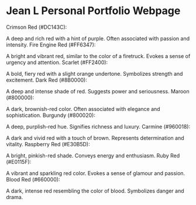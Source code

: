 # Jean L Personal Portfolio Webpage
Crimson Red (#DC143C):

A deep and rich red with a hint of purple.
Often associated with passion and intensity.
Fire Engine Red (#FF6347):

A bright and vibrant red, similar to the color of a firetruck.
Evokes a sense of urgency and attention.
Scarlet (#FF2400):

A bold, fiery red with a slight orange undertone.
Symbolizes strength and excitement.
Dark Red (#8B0000):

A deep and intense shade of red.
Suggests power and seriousness.
Maroon (#800000):

A dark, brownish-red color.
Often associated with elegance and sophistication.
Burgundy (#800020):

A deep, purplish-red hue.
Signifies richness and luxury.
Carmine (#960018):

A dark and vivid red with a touch of brown.
Represents determination and vitality.
Raspberry Red (#E30B5D):

A bright, pinkish-red shade.
Conveys energy and enthusiasm.
Ruby Red (#E0115F):

A vibrant and sparkling red color.
Evokes a sense of glamour and passion.
Blood Red (#660000):

A dark, intense red resembling the color of blood.
Symbolizes danger and drama.